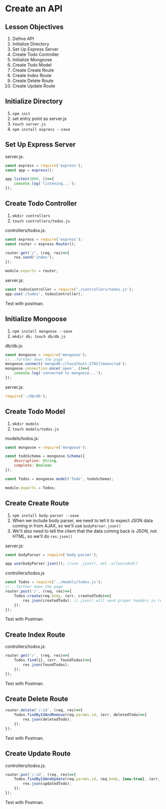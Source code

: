 # Create an API

## Lesson Objectives

1. Define API
1. Initialize Directory
1. Set Up Express Server
1. Create Todo Controller
1. Initialize Mongoose
1. Create Todo Model
1. Create Create Route
1. Create Index Route
1. Create Delete Route
1. Create Update Route

## Initialize Directory

1. `npm init`
1. set entry point as server.js
1. `touch server.js`
1. `npm install express --save`

## Set Up Express Server

server.js:

```javascript
const express = require('express');
const app = express();

app.listen(3000, ()=>{
    console.log('listening...');
});
```

## Create Todo Controller

1. `mkdir controllers`
1. `touch controllers/todos.js`

controllers/todos.js:

```javascript
const express = require('express');
const router = express.Router();

router.get('/', (req, res)=>{
    res.send('index');
});

module.exports = router;
```

server.js:

```javascript
const todosController = require('./controllers/todos.js');
app.use('/todos', todosController);
```

Test with postman.

## Initialize Mongoose

1. `npm install mongoose --save`
1. `mkdir db; touch db/db.js`

db/db.js:

```javascript
const mongoose = require('mongoose');
//...farther down the page
mongoose.connect('mongodb://localhost:27017/meancrud');
mongoose.connection.once('open', ()=>{
    console.log('connected to mongoose...');
});
```

server.js:

```javascript
require('./db/db');
```

## Create Todo Model

1. `mkdir models`
1. `touch models/todos.js`

models/todos.js:

```javascript
const mongoose = require('mongoose');

const todoSchema = mongoose.Schema({
    description: String,
    complete: Boolean
});

const Todos = mongoose.model('Todo', todoSchema);

module.exports = Todos;
```

## Create Create Route

1. `npm install body-parser --save`
1. When we include body parser, we need to tell it to expect JSON data coming in from AJAX, so we'll use `bodyParser.json()`
1. We'll also need to tell the client that the data coming back is JSON, not HTML, so we'll do `res.json()`

server.js:

```javascript
const bodyParser = require('body-parser');

app.use(bodyParser.json()); //use .json(), not .urlencoded()
```

controllers/todos.js

```javascript
const Todos = require('../models/todos.js');
//...farther down the page
router.post('/', (req, res)=>{
    Todos.create(req.body, (err, createdTodo)=>{
        res.json(createdTodo); //.json() will send proper headers in response so client knows it's json coming back
    });
});
```

Test with Postman.

## Create Index Route

controllers/todos.js:

```javascript
router.get('/', (req, res)=>{
    Todos.find({}, (err, foundTodos)=>{
        res.json(foundTodos);
    });
});
```

Test with Postman.

## Create Delete Route

```javascript
router.delete('/:id', (req, res)=>{
    Todos.findByIdAndRemove(req.params.id, (err, deletedTodo)=>{
        res.json(deletedTodo);
    });
});
```

Test with Postman.

## Create Update Route

controllers/todos.js:

```javascript
router.put('/:id', (req, res)=>{
    Todos.findByIdAndUpdate(req.params.id, req.body, {new:true}, (err, updatedTodo)=>{
        res.json(updatedTodo);
    });
});
```

Test with Postman.
